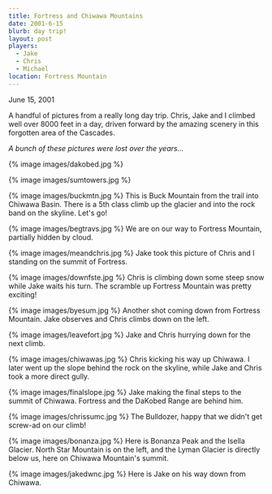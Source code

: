```yaml
---
title: Fortress and Chiwawa Mountains
date: 2001-6-15
blurb: day trip!
layout: post
players:
  - Jake
  - Chris
  - Michael
location: Fortress Mountain
---
```


June 15, 2001

A handful of pictures from a really long day trip.  Chris, Jake and I climbed
well over 8000 feet in a day, driven forward by the amazing scenery in this
forgotten area of the Cascades.

_A bunch of these pictures were lost over the years..._

{% image images/dakobed.jpg %}

{% image images/sumtowers.jpg %}


{% image images/buckmtn.jpg %}
This is Buck Mountain from the trail into Chiwawa Basin. There is a 5th class climb
up the glacier and into the rock band on the skyline. Let's go!

{% image images/begtravs.jpg %}
We are on our way to Fortress Mountain, partially hidden by cloud.

{% image images/meandchris.jpg %}
Jake took this picture of Chris and I standing on the summit of Fortress.

{% image images/downfste.jpg %}
Chris is climbing down some steep snow while Jake waits his turn. The scramble up
Fortress Mountain was pretty exciting!

{% image images/byesum.jpg %}
Another shot coming down from Fortress Mountain. Jake observes and Chris climbs down
on the left.

{% image images/leavefort.jpg %}
Jake and Chris hurrying down for the next climb.

{% image images/chiwawas.jpg %}
Chris kicking his way up Chiwawa. I later went up the slope behind the rock on the skyline,
while Jake and Chris took a more direct gully.

{% image images/finalslope.jpg %}
Jake making the final steps to the summit of Chiwawa. Fortress and the DaKobed Range
are behind him.

{% image images/chrissumc.jpg %}
The Bulldozer, happy that we didn't get screw-ad on our climb!

{% image images/bonanza.jpg %}
Here is Bonanza Peak and the Isella Glacier. North Star Mountain is on the left, and
the Lyman Glacier is directly below us, here on Chiwawa Mountain's summit.

{% image images/jakedwnc.jpg %}
Here is Jake on his way down from Chiwawa.






